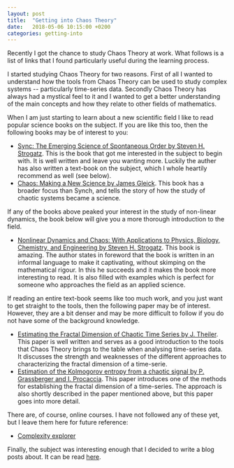```yaml
---
layout: post
title:  "Getting into Chaos Theory"
date:   2018-05-06 10:15:00 +0200
categories: getting-into
---
```

Recently I got the chance to study Chaos Theory at work. What follows is a list of links that I found particularly useful during the learning process.

I started studying Chaos Theory for two reasons. First of all I wanted to understand how the tools from Chaos Theory can be used to study complex systems -- particularly time-series data. Secondly Chaos Theory has always had a mystical feel to it and I wanted to get a better understanding of the main concepts and how they relate to other fields of mathematics. 

When I am just starting to learn about a new  scientific field I like to read popular science books on the subject. If you are like this too, then the following books may be of interest to you:
* [Sync: The Emerging Science of Spontaneous Order by Steven H. Strogatz](https://www.goodreads.com/book/show/354421.Sync). This is the book that got me interested in the subject to begin with. It is well written and leave you wanting more. Luckily the auther has also written a text-book on the subject, which I whole heartily recommend as well (see below).
* [Chaos: Making a New Science by James Gleick](https://www.goodreads.com/book/show/39342399-chaos). This book has a broader focus than Synch, and tells the story of how the study of chaotic systems became a science.
<!-- 1. [Complexity: A Guided Tour by Melanie Mitchell](https://www.goodreads.com/book/show/5597902-complexity?ac=1&from_search=true) -->

If any of the books above peaked your interest in the study of non-linear dynamics, the book below will give you a more thorough introduction to the field.
* [Nonlinear Dynamics and Chaos: With Applications to Physics, Biology, Chemistry, and Engineering by Steven H. Strogatz](https://www.goodreads.com/book/show/116164.Nonlinear_Dynamics_and_Chaos). This book is amazing. The author states in foreword that the book is written in an informal language to make it captivating, without skimping on the mathematical rigour. In this he succeeds and it makes the book more interesting to read. It is also filled with examples which is perfect for someone who approaches the field as an applied science. 

If reading an entire text-book seems like too much work, and you just want to get straight to the tools, then the following paper may be of interest. However, they are a bit denser and may be more difficult to follow if you do not have some of the background knowledge.
* [Estimating the Fractal Dimension of Chaotic Time Series by J. Theiler](). This paper is well written and serves as a good introduction to the tools that Chaos Theory brings to the table when analysing time-series data. It discusses the strength and weaknesses of the different approaches to characterizing the fractal dimension of a time-serie.
* [Estimation of the Kolmogorov entropy from a chaotic signal by P. Grassberger and I. Procaccia](http://www.asa.cs.uni-frankfurt.de/software/MI2/papers/Grassberger83.pdf). This paper introduces one of the methods for establishing the fractal dimension of a time-series. The approach is also shortly described in the paper mentioned above, but this paper goes into more detail.

There are, of course, online courses. I have not followed any of these yet, but I leave them here for future reference:
* [Complexity explorer](https://www.complexityexplorer.org/)

Finally, the subject was interesting enough that I decided to write a blog posts about. It can be read [here](http://mikkelhartmann.dk/reproducing-papers/2018/05/10/coupled-oscillators.html).